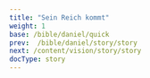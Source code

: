 ```yaml
---
title: "Sein Reich kommt"
weight: 1
base: /bible/daniel/quick
prev:  /bible/daniel/story/story
next: /content/vision/story/story
docType: story
---
```


